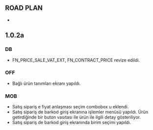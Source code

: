 ## ROAD PLAN
- 
## 1.0.2a
### DB
- FN_PRICE_SALE_VAT_EXT, FN_CONTRACT_PRICE revize edildi.

### OFF
- Bağlı ürün tanımları ekranı yapıldı.

### MOB
- Satış sipariş e fiyat anlaşması seçim combobox u eklendi.
- Satış sipariş de barkod giriş ekranına işlemler menüsü yapıldı. Ürün getirdiğinde bir buton vasıtası ile ürün ile ilgili detay gösteriliyor.
- Satış sipariş de barkod giriş ekranında birim seçimi yapıldı.